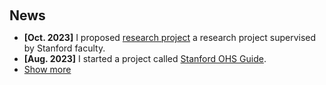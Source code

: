 <h1 id="news"></h1>

<h2 style="margin: 60px 0px 10px;">News</h2>

<ul>
<li><strong>[Oct. 2023]</strong> I proposed <a href="https://www.stanford.edu/">research project</a> a research project supervised by Stanford faculty. </li>
<li><strong>[Aug. 2023]</strong> I started a project called <a href="https://www.ohsguide.com/">Stanford OHS Guide</a>. </li>

  
<li> <a href="javascript:toggle_vis('newsmore')">Show more</a> </li>
<div id="newsmore" style="display:none"> 

</div>

</ul>
